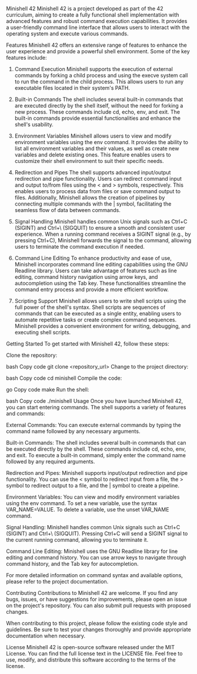 Minishell 42
Minishell 42 is a project developed as part of the 42 curriculum, aiming to create a fully functional shell implementation with advanced features and robust command execution capabilities. It provides a user-friendly command line interface that allows users to interact with the operating system and execute various commands.

Features
Minishell 42 offers an extensive range of features to enhance the user experience and provide a powerful shell environment. Some of the key features include:

1. Command Execution
Minishell supports the execution of external commands by forking a child process and using the execve system call to run the command in the child process. This allows users to run any executable files located in their system's PATH.

2. Built-in Commands
The shell includes several built-in commands that are executed directly by the shell itself, without the need for forking a new process. These commands include cd, echo, env, and exit. The built-in commands provide essential functionalities and enhance the shell's usability.

3. Environment Variables
Minishell allows users to view and modify environment variables using the env command. It provides the ability to list all environment variables and their values, as well as create new variables and delete existing ones. This feature enables users to customize their shell environment to suit their specific needs.

4. Redirection and Pipes
The shell supports advanced input/output redirection and pipe functionality. Users can redirect command input and output to/from files using the < and > symbols, respectively. This enables users to process data from files or save command output to files. Additionally, Minishell allows the creation of pipelines by connecting multiple commands with the | symbol, facilitating the seamless flow of data between commands.

5. Signal Handling
Minishell handles common Unix signals such as Ctrl+C (SIGINT) and Ctrl+\ (SIGQUIT) to ensure a smooth and consistent user experience. When a running command receives a SIGINT signal (e.g., by pressing Ctrl+C), Minishell forwards the signal to the command, allowing users to terminate the command execution if needed.

6. Command Line Editing
To enhance productivity and ease of use, Minishell incorporates command line editing capabilities using the GNU Readline library. Users can take advantage of features such as line editing, command history navigation using arrow keys, and autocompletion using the Tab key. These functionalities streamline the command entry process and provide a more efficient workflow.

7. Scripting Support
Minishell allows users to write shell scripts using the full power of the shell's syntax. Shell scripts are sequences of commands that can be executed as a single entity, enabling users to automate repetitive tasks or create complex command sequences. Minishell provides a convenient environment for writing, debugging, and executing shell scripts.

Getting Started
To get started with Minishell 42, follow these steps:

Clone the repository:

bash
Copy code
git clone <repository_url>
Change to the project directory:

bash
Copy code
cd minishell
Compile the code:

go
Copy code
make
Run the shell:

bash
Copy code
./minishell
Usage
Once you have launched Minishell 42, you can start entering commands. The shell supports a variety of features and commands:

External Commands: You can execute external commands by typing the command name followed by any necessary arguments.

Built-in Commands: The shell includes several built-in commands that can be executed directly by the shell. These commands include cd, echo, env, and exit. To execute a built-in command, simply enter the command name followed by any required arguments.

Redirection and Pipes: Minishell supports input/output redirection and pipe functionality. You can use the < symbol to redirect input from a file, the > symbol to redirect output to a file, and the | symbol to create a pipeline.

Environment Variables: You can view and modify environment variables using the env command. To set a new variable, use the syntax VAR_NAME=VALUE. To delete a variable, use the unset VAR_NAME command.

Signal Handling: Minishell handles common Unix signals such as Ctrl+C (SIGINT) and Ctrl+\ (SIGQUIT). Pressing Ctrl+C will send a SIGINT signal to the current running command, allowing you to terminate it.

Command Line Editing: Minishell uses the GNU Readline library for line editing and command history. You can use arrow keys to navigate through command history, and the Tab key for autocompletion.

For more detailed information on command syntax and available options, please refer to the project documentation.

Contributing
Contributions to Minishell 42 are welcome. If you find any bugs, issues, or have suggestions for improvements, please open an issue on the project's repository. You can also submit pull requests with proposed changes.

When contributing to this project, please follow the existing code style and guidelines. Be sure to test your changes thoroughly and provide appropriate documentation when necessary.

License
Minishell 42 is open-source software released under the MIT License. You can find the full license text in the LICENSE file. Feel free to use, modify, and distribute this software according to the terms of the license.

